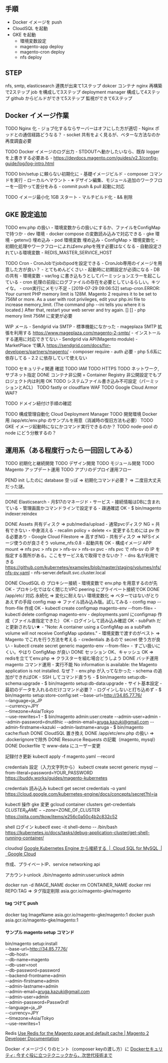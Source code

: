 ## 手順
- Docker イメージを push
- CloudSQL を起動
- GKE を起動
    - 環境変数設定
    - magento-app deploy
    - magento-cron deploy
    - nfs deploy

## STEP
nfs, smtp, elasticsearch 連携が出来て1ステップ
dokcer コンテナ nginx 再構築で2ステップ
job を構成して3ステップ
deployment manager 構成して4ステップ
github からビルドができて5ステップ
監視ができて6ステップ

## Docker イメージ作業
TODO Nginx 化
    - ジョブ化するならサーバーはオフにした方が適切
    - Nginx ポッドとの通信経路どうなる？
        - socket 共有をよく見るが、ベターな方法なのか再度調査必要

TODO Docker イメージのログ出力
    - STDOUTへ動かしたいなら、既存 logger を上書きする必要ある
    - https://devdocs.magento.com/guides/v2.3/config-guide/log/log-intro.html

TODO bin/setup に頼らない初期化に
    - 基礎イメージビルド
    - composer コマンドを実行
    - ローカルへマウント
    - ※ デザイン編集、モジュール追加のワークフローを一回やって差分をみる
    - commit push & pull 起動に対応

TODO イメージ最小化 1GB スタート
    - マルチビルド化
    - && 削除

## GKE 設定追加
TODO env.php の扱い
    - 環境変数からの扱いにするか、ファイルをConfigMapで持つか
    - dev 環境
        - docker compose の変数読み込みで対応できる
    - gke 環境
        - getenv() 埋め込み
        - pod 環境変数 埋め込み
        - ConfigMap > 環境変数化
    - 初期化処理やワークフローによればenv.phpを残す必要はなくなる
    - 自動設定されている環境変数
        - REDIS_MASTER_SERVICE_HOST

TODO Cron
    - CronJobでjobのpodを設定できる
    - CronJob専用のイメージを用意した方が良い？
        - とてもめんどくさい
        - 起動時に初期設定が必須になる
            - DBの共有
            - 環境変数
        - var/log に書き込もうとしてパーミッションエラーを起こしている
            - cron 処理の前段にログファイルの存在を必要としているらしい。キツイな。
        - cron実行にメモリ不足
            - [2019-07-29 09:06:52] setup-cron.ERROR: Your current PHP memory limit is 128M. Magento 2 requires it to be set to 756M or more. As a user with root privileges, edit your php.ini file to increase memory_limit. (The command php --ini tells you where it is located.) After that, restart your web server and try again. [] []
            - php memory limit 756M に変更が必要

WIP メール
    - Sendgrid via SMTP
        - 標準機能になかった
        - mageplaza SMTP 拡張を利用する https://www.mageplaza.com/magento-2-smtp/
            - インストールする運用に対応できてない
    - Sendgrid via API(Magento module)
        - MarketPlace で購入 https://sendgrid.com/docs/for-developers/partners/magento/
        - composer require
            - auth 必要
            - php 5.6系に依存してる
            - 2.2 に依存していて使えない

TODO セキュリティ関連 確認
    TODO IAM
    TODO HTTPS
    TODO ネットワーク, サブネット指定
    DONE コンテナ非公開 = Container Registry 非公開設定でもプロジェクト内は利用 OK
    TODO システムファイル書き込み不可設定（パーミッションとACL）
    TODO fastly or cloudflare WAF
    TODO Google Cloud Armor WAF?

TODO ドメイン紐付け手順の確認

TODO 構成管理自動化 Cloud Deployment Manager
TODO 開発環境 Docker 用 /app/etc/env.php のサンプルを用意（消滅時の復旧方法も必要）
TODO GKE イメージ起動時になにかコマンド実行できるのか？
TODO node-pool の node にどう分散するの？

## 運用系（ある程度行ったら一回回してみる）
TODO 初期化と継続開発
TODO デザイン開発
TODO モジュール開発
TODO Magento アップデート運用
TODO アプリのデプロイ運用フロー

PEND init したのに database 空っぽ => 初期化コマンド必要？ => 二度目大丈夫だった謎。

---
DONE Elasticsearch
    - 月$17のマネージド・サービス
    - 接続情報はDBに含まれている
    - 管理画面かコマンドラインで設定する
    - 疎通確認 OK
    - $ bin/magento indexer:reindex

DONE Assets 共有ディスク => pub/media/upload
    - 通常pvcディスク NG = 共有できない・中身消える
        - recalim policy = delete <= 変更するためには pv 作る必要あり
    - Google Cloud Filestore => 高すぎNG
    - 共有ディスク => NFSイメージ使うのが良さそう volume_nfs:0.8
        - 起動共有 OK
        - 構成イメージ APP mount => nfs pvc > nfs pv > nfs-sv > nfs-sv pvc
        - nfs pvc で nfs-sv の IP を指定する箇所がある。ここをサービス名で取得できないか？
            - dns 名が利用できる https://github.com/kubernetes/examples/blob/master/staging/volumes/nfs/nfs-pv.yaml
            - nfs-server.default.svc.cluster.local

DONE CloudSQL の プロキシー接続
    - 環境変数で env.php を用意するのが先 OK
    - プロキシ化ではなく閉じたVPC peering にプライベート接続でOK
DONE /app/etc/ 対応
    永続化 => 変化に耐えない
    環境変数化 => ベターではないがとりあえずの手段
    config map => ファイル読み込み版。試してみる
        - config map --from-file 作成 OK
            - kubectl create configmap magento-env --from-file=
            - kubectl delete configmap magento-env
        - deployments.yaml にconfigmap 作成（ファイル直指定できた） OK
        - ログインして読み込み確認 OK
        - subPath だと更新されない★
            - "Note: A container using a ConfigMap as a subPath volume will not receive ConfigMap updates."
        - 環境変数で渡すのがベスト => Magento でこれを行う方法を考える
        - credentials あるので secret 使う方が良い
            - kubectl create secret generic magento-env --from-file=
            - すごい扱いにくい。やはり ConfigMap が良い
DONE セッション OK、キャッシュ OK => redisを立ててenv.php => クラスターを組む場合どうしよう
DONE バッチ運用 magento コマンド運用
    - 実行不能 No information is available: the Magento application is not installed. なぜ？
        - env.php が入ってなかった
    - schema の追加ができればOK
        - SSH してコマンド直うち
        - $ bin/magento setup:db-schema:upgrade
        - $ bin/magento setup:db-data:upgrade
    - サイト基本設定
        - 最初のデータを入れるのだけコマンド必要？
            - ログインしないと打ち込めず
        - $ bin/magento setup:store-config:set --base-url=http://34.85.77.76/ \
                --language=ja_JP \
                --currency=JPY \
                --timezone=Asia/Tokyo \
                --use-rewrites=1
        - $ bin/magento admin:user:create --admin-user=admin --admin-password=dnut8hic --admin-email=aruga.kazuki@gmail.com --admin-firstname=kazuki --admin-lastname=aruga
        - $ bin/magento cache:flush
DONE CloudSQL 置き換え
DONE /app/etc/env.php の扱い => .dockerignoreで除外
DONE Resource Requests の記載（magento, mysql）
DONE Dockerfile で www-data にユーザー変更

記録付き更新
kubectl apply -f magento.yaml --record

credentials 設定（入力文字列から）
kubectl create secret generic mysql --from-literal=password=YOUR_PASSWORD
https://buddy.works/guides/magento-kubernetes

credentials 読み込み
kubectl get secret credentials -o yaml
https://cloud.google.com/kubernetes-engine/docs/concepts/secret?hl=ja

kubectl 操作 gke 変更
gcloud container clusters get-credentials $CLUSTER_NAME --zone=$ZONE_OF_CLUSTER
https://qiita.com/tkow/items/e256c0a50c4b2c832c52

shell ログイン
kubectl exec -it shell-demo -- /bin/bash
https://kubernetes.io/docs/tasks/debug-application-cluster/get-shell-running-container/

cloudsql
[Google Kubernetes Engine から接続する  |  Cloud SQL for MySQL  |  Google Cloud](https://cloud.google.com/sql/docs/mysql/connect-kubernetes-engine?hl=ja)

作成、プライベートIP、service networking api

アカウントunlock
./bin/magento admin:user:unlock admin

docker run -d IMAGE_NAME
docker rm CONTAINER_NAME
docker rmi REPO:TAG => タグ指定削除
asia.gcr.io/magento-gke/magento

#### tag つけて push
docker tag ImageName asia.gcr.io/magento-gke/magento:1
docker push asia.gcr.io/magento-gke/magento:1

#### サンプル magento setup コマンド
bin/magento setup:install \
--base-url=http://34.85.77.76/ \
--db-host= \
--db-name=magento \
--db-user=root \
--db-password=password \
--backend-frontname=admin \
--admin-firstname=admin \
--admin-lastname=admin \
--admin-email=aruga.kazuki@gmail.com \
--admin-user=admin \
--admin-password=Passw0rd! \
--language=ja_JP \
--currency=JPY \
--timezone=Asia/Tokyo \
--use-rewrites=1

Redis
[Use Redis for the Magento page and default cache | Magento 2 Developer Documentation](https://devdocs.magento.com/guides/v2.3/config-guide/redis/redis-pg-cache.html)

Docker イメージづくりのヒント（composer keyの渡し方）に
[Dockerセキュリティ: 今すぐ役に立つテクニックから，次世代技術まで](https://www.slideshare.net/AkihiroSuda/docker-125002128)